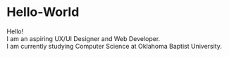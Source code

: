 # Hello-World
Hello! <br /> 
I am an aspiring UX/UI Designer and Web Developer. <br /> 
I am currently studying Computer Science at Oklahoma Baptist University.

